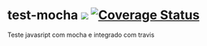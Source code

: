 # test-mocha <img src="https://travis-ci.org/netoalmeida/test-mocha.svg?branch=master"> [![Coverage Status](https://coveralls.io/repos/github/netoalmeida/test-mocha/badge.svg?branch=master)](https://coveralls.io/github/netoalmeida/test-mocha?branch=master)
Teste javasript com mocha e integrado com travis
